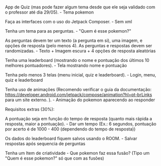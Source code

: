 App de Quiz (mas pode fazer algum tema desde que ele seja validado com o professor até dia 29/05). - Tema pokemon

Faça as interfaces com o uso do Jetpack Composer. - Sem xml 

Tenha um tema para as perguntas. - "Quem é esse pokemon?"

As perguntas devem ter um texto (a pergunta em si), uma imagem, e opções de resposta (pelo menos 4). As perguntas e respostas devem ser randomizadas. -  Texto + Imagem escura + 4 opções de resposta aleatórias

Tenha uma leaderboard (mostrando o nome e pontuação dos últimos 10 melhores pontuadores). - Tela mostrando nome e pontuação

Tenha pelo menos 3 telas (menu inicial, quiz e leaderboard). - Login, menu, quiz e leaderboard

Tenha uso de animações (Recomendo verificar o guia da documentação: https://developer.android.com/jetpack/compose/animation?hl=pt-brLinks para um site externo. ). - Animação do pokemon aparecendo ao responder





Requisitos extras (30%):

A pontuação seja em função do tempo de resposta (quanto mais rápida a resposta, maior a pontuação). - Dar um tempo (Ex.: 6 segundos, pontuação por acerto é de 1000 - 400 (dependendo do tempo de resposta))

Os dados do leaderboard fiquem salvos usando o ROOM. - Salvar respostas após sequencia de perguntas

Tenha um Item de criatividade - Que pokemon faz essa fusão? (Tipo um "Quem é esse pokemon?" só que com as fusões)

